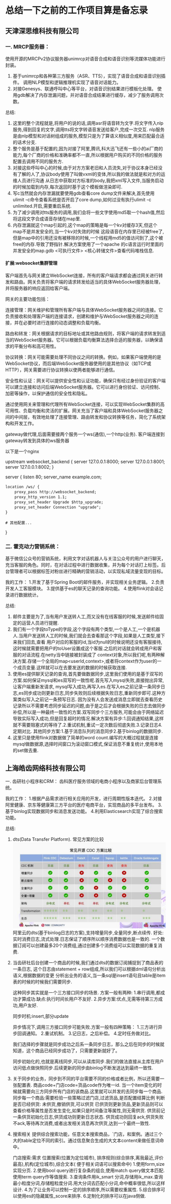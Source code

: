 # 总结一下之前的工作项目算是备忘录

## 天津深思维科技有限公司

### 一. MRCP服务器：

使用开源的MRCPv2协议服务器unimrcp对语音合成和语音识别等流媒体功能进行封装。

1. 基于unimrcp和各种第三方服务（ASR、TTS），实现了语音合成和语音识别插件。
   调用NLP模型和逻辑推理机实现了语音对话能力。
2. 对接Genesys、联通呼叫中心等平台，对语音识别结果进行模板化处理。
   使用gdb解决了内存泄漏问题，并对语音合成结果进行缓存，减少了服务调用次数。

总结:

1. 这里的整个流程就是,将用户的说的话,调用asr将语音转为文字.将文字传入nlp服务,得到回复的文字,调用tts将文字转语音发送给客户,完成一次交互.
   nlp服务是由nlp模型和对话树组成的服务,模型只是为了算语义相似度,用来匹配最合适的话术分支.
2. 整个服务是基于配置的,因为对接了阿里,腾讯,科大迅飞还有一些小的ai厂商的能力,每个厂商的价格和准确率都不一直,所以根据用户购买的不同价格的服务
   配置去调用不同的服务方.
3. 对接这些呼叫中心的时候,由于对方方案老旧和人员流失,对于协议本身已经没有了解的人了,协议body使用了叫做vxml的变体,所以我的做法就是和对方的运维人员进行沟通
   从日志中获取对方标准的body,我把xml写入文件,当服务启动的时候加载到内存,每次返回时基于这个模板做渲染即可.
4. 写c当然就会内存泄漏就要使用gdb查看core dump文件来解决,首先使用ulimit -c命令查看系统是否开启了core dump,如何过没有执行ulimit
   -c unlimited.开启,需要重启系统.
5. 为了减少调用对tts服务的调用,我们会将一些文字使用md5取一个hash值,然后将这段文字合成语音存储在map里.
6. 内存泄漏就这个map引起的,这个map的策略是每一个kv对缓存3天,但这个map不是并发安全的,当一个kv对失效的时候
   这段语音在内存里已经被free了,但是map中的引用还没有被移除的时候,一个线程用md5的值访问到了,这个被free的内存.导致了野指针.解决方案使用了一个apache
   的c语言运行时里面的并发安全的map.gdb <可执行文件> <核心转储文件>查看代码堆栈信息.

#### 扩展:websocket集群管理

客户端首先与网关建立WebSocket连接，所有的客户端请求都会通过网关进行转发和路由。网关负责将客户端的请求转发给适当的具体WebSocket服务器处理，并将服务器的响应返回给客户端。

网关的主要功能包括：

连接管理：网关维护和管理所有客户端与具体WebSocket服务器之间的连接。它负责接收和处理客户端的连接请求，创建和维护与WebSocket服务器之间的连接，并在必要时进行连接的动态调整和负载均衡。

路由和转发：网关根据请求的目标地址或其他路由规则，将客户端的请求转发到适当的WebSocket服务器。它可以根据负载均衡算法选择合适的服务器，以确保请求的平衡分布和高可用性。

协议转换：网关可能需要处理不同协议之间的转换。例如，如果客户端使用的是WebSocket协议，而后端WebSocket服务器使用的是其他协议（如TCP或HTTP），网关需要进行协议转换以使两者能够进行通信。

安全性和认证：网关可以提供安全性和认证功能，确保只有经过身份验证的客户端可以建立连接和访问后端WebSocket服务器。它可以进行身份验证、访问控制、加密等操作，以保护通信的安全性和隐私。

通过使用网关来管理和代理所有WebSocket连接，可以实现WebSocket集群的高可用性、负载均衡和灵活的扩展。网关充当了客户端和具体WebSocket服务器之间的中间层，有效地处理了连接管理、路由转发和协议转换等任务，简化了系统架构和开发工作。

gateway做代理,后面需要接两个服务一个ws(通信),一个http(业务).
客户端连接到gateway转发到具体的ws服务器

以下是一个nginx

upstream websocket_backend {
server 127.0.0.1:8000;
server 127.0.0.1:8001;
server 127.0.0.1:8002;
}

server {
listen 80;
server_name example.com;

    location /ws/ {
        proxy_pass http://websocket_backend;
        proxy_http_version 1.1;
        proxy_set_header Upgrade $http_upgrade;
        proxy_set_header Connection "upgrade";
    }

    # 其他配置...
}


### 二. 霍克动力营销系统：

基于微信公众号的营销系统，利用文字对话机器人与关注公众号的用户进行聊天，充当客服的角色。同时，在对话过程中进行数据收集，并为每个对话打上标签。后台管理者可以根据标签对粉丝进行精确的营销活动，以实现私域流量变现的目标。

我的工作：
1.开发了基于Spring Boot的邮件服务，并实现相关业务逻辑。
2.负责开发人工客服模块。
3.提供基于es的聊天记录的查询功能。
4.使用flink对会话记录进行数据统计。

总结:

1. 邮件主要是为了,当有用户发送转人工,而又没有在线客服的时候,发送邮件给固定的运营人员进行提醒.
2. 我们有一个字段toType的字段,这个字段有两个类型,一个是人工,一个是机器人.当用户发送转人工的时候,我们就会去查看那这个字段,如果是人工类型,接下来我们回去,查看
   用户对应的客服的id,当id为null的时候说明还没有客服接待,这时候就需要把用户的toUser设置成这个客服.之后的对话就会转成用户和客服的对话流程.在netty当中链接被封装成了
   context对象,所以我们呢,有两种解决方案.存储一个全局的map<userId,context>,或者将context作为user的一个成员变量.这样就可以在去要发送的数据的时候获取连接.
3. 使用es提供聊天记录的查询,首先要做数据同步,这里我们使用的是基于双写的方案.如何保证mysql和es双写的一致性呢.首先写入mysql失败,直接抛出异常,让客户端重新发请求,
   mysql写入成功,再写入es.在写入es之前记录一条同步日志,es同步成功则更新日志,同步失败则后续根据失败日志,重新同步即可.这种方案类似写入之前记一条预写日志.
   因为没有人会发送成消息立即就去查看历史记录所以不需要考虑同步延迟的问题,由于是之后才会根据失败的日志去做同步补偿,所以是一种最终一致性的方案.双写同步个三方服务,可能会由于网络延迟
   导致实际写入成功,但是回复超时的情况.解决方案有异步:1.回调通知结果,这样就不需要阻塞式的等待了.2.重试机制,重试一定次数后彻底失败.3.记录日志4.定期对比.
   其他同步方案:1.基于消息队列的消息同步2.基于binlog的数据同步.
4. 这里只是使用flink对数据做了简单的word count.编写的大概过程就是连接mysql做数据源,选择时间窗口为滚动窗口模式,保证消息不重复统计,使用本地的set做去重.

## 上海皓齿网络科技有限公司

一. 齿研社小程序和CRM：
齿科医疗服务领域的电商小程序以及商家后台管理系统。

我的工作：
1.根据产品需求进行相关应用的开发，进行周期性版本迭代。
2.对接阿里健康、京东等健康第三方平台的医疗电商平台，实现商品的多平台发布。
3.基于binlog实现数据同步和消息发送功能。
4.利用Elasticsearch实现了综合搜索功能。

总结:

1. dts(Data Transfer Platform).
   常见方案的比较
   ![img.png](img.png)
   阿里云的dts(基于binlog日志的方案),支持增量同步,全量同步,断点续传.
   好处:实时消费日志,流式处理.日志保证了顺序所以顺序消费数据也是一致的.
   一个数据订阅可以创建最多20个消费组,通过创建多个消费组可以实现数据的重复消费.

2. 当齿研社后台创建一个商品的时候,我们通过dts的数据订阅捕捉到了商品表的一条日志,
   这个日志由statement + row组成,所以我们可以根据dml语句分析出语义,根据数据的变更
   分析出业务的语义,当一条sql是insert语句且table是item表的时候的时候我们需要同步.

   这种同步其实就是一个三方接口同步的场景.
   方案一般有两种:
   1.串行调用,都成功才算成功.缺点:执行时间长用户不友好.
   2.异步方案:优点,无需等待第三方成功,用户友好.

   同步时机:insert,部分update

   异步情况下,调用三方接口同步可能失败.方案一般有四种策略：
   1.三方进行异步回调通知。
   2.重试机制。
   3.记日志，之后补偿。
   4.定时任务做对比。

   我们选择的步骤就是同步成功之后系一条同步日志，那么之后在同步的时候就知道，这个商品已经同步成功了，只需要更新就好了。

   同步初始化的,也就是离线同步,可以从读库同步.我们的做法直接从主库在用户访问低点做快照同步.后续更新的同步由binlog不断发送达到最终一致性.

3. 关于同步的业务，同步到不同的平台需要不同的价格或者比例，所以还需要一张配置表.
   商品code+门店code=货品code作为唯一id.
   当一个item变化的时候就需要向三方同步所有门店的该商品.这里就可以并发的去同步每一个商品.
   同步每一个商品:需要检验一些策略过滤门店,过滤货品,是否配置结算比例
   判断是否已经供货:
   未供货,撤销供货,可以供货
   已供货则更新货品,更新货品则可以查看价格等属性是否发生变化,如果只是时间备注等属性,则无需供货.
   供货前记一条供货初始化日志,供货成功则更新日志状态.
   供货成功则回复ack,供货失败不ack,等待再次消费,或者出发相关消息再次供货,达到一个最终一致性.

4. 搜索相关
   提供综合搜索功能，任意文本搜索商品，`门店，和案例。通过三个大的table定位不同的索引。通过信息聚合生成的大文本content来做任意词命中。

   门店搜索:需求 位置搜索(位置为定位城市), 排序规则(综合排序,离我最近,评价最高),机构(定位城市),综合文本(
   便于相关词语可以搜索命中)
   1.使用form,size实现分页.
   2.使用bool query进行复杂条的组合,使用match query做文本匹配.使用term query作等值搜索.
   3.查询条件用ik_smart 分词,存储用ik_max.查询最小粒度分词,存储粗粒度分词.用大分词去匹配小分词,命中概率很低,所以这样设计.
   4.为了让业务可以控制一定的排序顺序,所以需要权重属性.
   5.综合排序可以使用es的隐藏属性_score来排序.
   6.定制化的排序可以在java侧做.